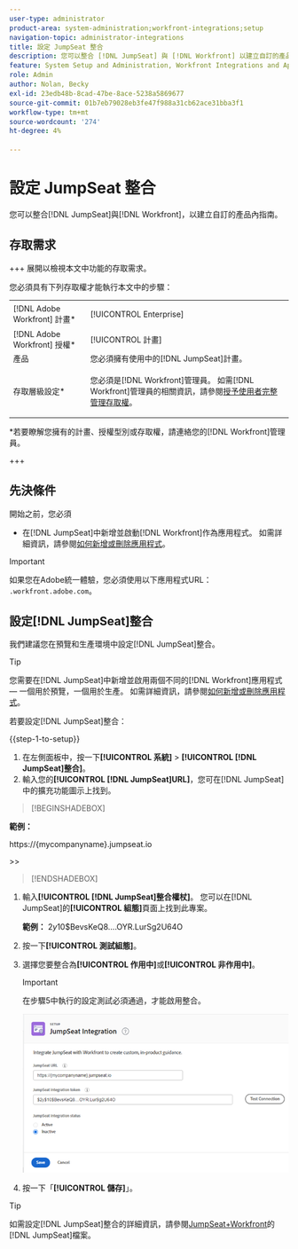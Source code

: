 ```yaml
---
user-type: administrator
product-area: system-administration;workfront-integrations;setup
navigation-topic: administrator-integrations
title: 設定 JumpSeat 整合
description: 您可以整合 [!DNL JumpSeat] 與 [!DNL Workfront] 以建立自訂的產品內指南。
feature: System Setup and Administration, Workfront Integrations and Apps
role: Admin
author: Nolan, Becky
exl-id: 23edb48b-8cad-47be-8ace-5238a5869677
source-git-commit: 01b7eb79028eb3fe47f988a31cb62ace31bba3f1
workflow-type: tm+mt
source-wordcount: '274'
ht-degree: 4%

---
```


# 設定 JumpSeat 整合

您可以整合[!DNL JumpSeat]與[!DNL Workfront]，以建立自訂的產品內指南。

## 存取需求

+++ 展開以檢視本文中功能的存取需求。

您必須具有下列存取權才能執行本文中的步驟：

<table style="table-layout:auto"> 
 <col> 
 <col> 
 <tbody> 
  <tr> 
   <td role="rowheader">[!DNL Adobe Workfront] 計畫*</td> 
   <td> <p>[!UICONTROL Enterprise] </p> </td> 
  </tr> 
  <tr> 
   <td role="rowheader">[!DNL Adobe Workfront] 授權*</td> 
   <td>[!UICONTROL 計畫]</td> 
  </tr> 
  <tr> 
   <td role="rowheader">產品</td> 
   <td>您必須擁有使用中的[!DNL JumpSeat]計畫。</td> 
  </tr> 
  <tr> 
   <td role="rowheader">存取層級設定*</td> 
   <td> <p> 您必須是[!DNL Workfront]管理員。 如需[!DNL Workfront]管理員的相關資訊，請參閱<a href="../../administration-and-setup/add-users/configure-and-grant-access/grant-a-user-full-administrative-access.md" class="MCXref xref">授予使用者完整管理存取權</a>。</p> </td> 
  </tr> 
 </tbody> 
</table>

&#42;若要瞭解您擁有的計畫、授權型別或存取權，請連絡您的[!DNL Workfront]管理員。

+++

## 先決條件

開始之前，您必須

* 在[!DNL JumpSeat]中新增並啟動[!DNL Workfront]作為應用程式。 如需詳細資訊，請參閱[如何新增或刪除應用程式](https://support.jumpseat.io/article/how-to-add-an-application/)。

>[!IMPORTANT]
>
>如果您在Adobe統一體驗，您必須使用以下應用程式URL： `.workfront.adobe.com`。



## 設定[!DNL JumpSeat]整合

我們建議您在預覽和生產環境中設定[!DNL JumpSeat]整合。

>[!TIP]
>
>您需要在[!DNL JumpSeat]中新增並啟用兩個不同的[!DNL Workfront]應用程式 — 一個用於預覽，一個用於生產。 如需詳細資訊，請參閱[如何新增或刪除應用程式](https://support.jumpseat.io/article/how-to-add-an-application/)。

若要設定[!DNL JumpSeat]整合：

{{step-1-to-setup}}

1. 在左側面板中，按一下&#x200B;**[!UICONTROL 系統]** > **[!UICONTROL [!DNL JumpSeat]整合]**。
1. 輸入您的&#x200B;**[!UICONTROL [!DNL JumpSeat]URL]**，您可在[!DNL JumpSeat]中的擴充功能圖示上找到。

>[!BEGINSHADEBOX]

**範例：**

https://{mycompanyname}.jumpseat.io

&#x200B;>>

>[!ENDSHADEBOX]

1. 輸入&#x200B;**[!UICONTROL [!DNL JumpSeat]整合權杖]**。 您可以在[!DNL JumpSeat]的&#x200B;**[!UICONTROL 組態]**&#x200B;頁面上找到此專案。

   **範例：** $2y$10$BevsKeQ8....OYR.LurSg2U64O

1. 按一下&#x200B;**[!UICONTROL 測試組態]**。
1. 選擇您要整合為&#x200B;**[!UICONTROL 作用中]**&#x200B;或&#x200B;**[!UICONTROL 非作用中]**。

   >[!IMPORTANT]
   >
   >在步驟5中執行的設定測試必須通過，才能啟用整合。

   ![JumpSeat整合頁面](assets/jumpseat-integration-page.png)

1. 按一下「**[!UICONTROL 儲存]**」。

>[!TIP]
>
>如需設定[!DNL JumpSeat]整合的詳細資訊，請參閱[JumpSeat+Workfront](https://jumpseat.io/landing-page/jumpseat-workfront/)的[!DNL JumpSeat]檔案。

